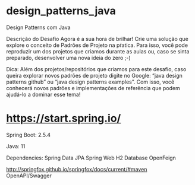 # design_patterns_java
Design Patterns com Java


Descrição do Desafio
Agora é a sua hora de brilhar! Crie uma solução que explore o conceito de Padrões de Projeto na pŕatica. Para isso, você pode reproduzir um dos projetos que criamos durante as aulas ou, caso se sinta preparado, desenvolver uma nova ideia do zero ;-)

Dica: Além dos projetos/repositórios que criamos para este desafio, caso queira explorar novos padrões de projeto digite no Google: “java design patterns github” ou “java design patterns examples”. Com isso, você conhecerá novos padrões e implementações de referência que podem ajudá-lo a dominar esse tema!


# https://start.spring.io/

Spring Boot:
  2.5.4

Java:
  11

Dependencies:
  Spring Data JPA
  Spring Web
  H2 Database 
  OpenFeign

http://springfox.github.io/springfox/docs/current/#maven
OpenAPI/Swagger